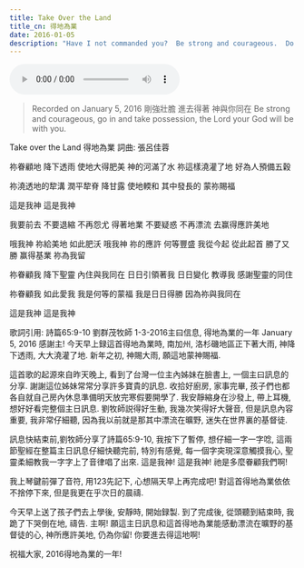 ```yaml
---
title: Take Over the Land
title_cn: 得地為業
date: 2016-01-05
description: "Have I not commanded you?  Be strong and courageous.  Do not be terrified; do not be discouraged, for the Lord your God will be with you wherever you go.  我豈沒有吩咐你麼? 你當剛強壯膽,不要懼怕,也不要驚惶.因為你無論往那裏去,耶和華你的 神必與你同在. 約書亞記 Joshua 1:9"
---
```


<audio controls src="/content/posts/holy-holy-holy/holy-holy-holy-choir.mp3"></audio>

>  Recorded on January 5, 2016
> 剛強壯膽
> 進去得著
> 神與你同在 
> Be strong and courageous,
> go in and take possession,
> the Lord your God will be with you.


Take over the Land
得地為業
詞曲:  張呂佳蓉

​祢眷顧地 降下透雨
使地大得肥美  神的河滿了水
祢這樣澆灌了地
好為人預備五穀
 
祢澆透地的犂溝
潤平犂脊  降甘露
使地輭和
其中發長的 蒙祢賜福
 
這是我神  這是我神
 
我要前去 不要退縮 不再怨尤
得著地業 不要疑惑 不再漂流
去赢得應許美地
 
哦我神
祢給美地
如此肥沃
哦我神
祢的應許
何等豐盛
我從今起 從此起首 勝了又勝
赢得基業 祢為我留
 
祢眷顧我 降下聖靈
內住與我同在
日日引領著我
日日變化 教導我
感謝聖靈的同住
 
祢眷顧我 如此愛我
我是何等的蒙福
我是日日得勝
因為祢與我同在
 
這是我神  這是我神


歌詞引用:
詩篇65:9-10
劉群茂牧師 1-3-2016主曰信息, 得地為業的一年
January 5, 2016
感謝主!  今天早上録這首得地為業時, 南加州, 洛杉磯地區正下著大雨, 神降下透雨, 大大澆灌了地.  新年之初, 神賜大雨, 願這地蒙神賜福.  

這首歌的起源來自昨天晚上, 看到了台灣一位主內姊妹在臉書上, 一個主曰訊息的分享. 謝謝這位姊妹常常分享許多寶貴的訊息.  收拾好廚房, 家事完畢, 孩子們也都各自就自己房內休息準備明天放完寒假要開學了.  我安靜縮身在沙發上, 帶上耳機, 想好好看完整個主日訊息.  劉牧師説得好生動, 我幾次笑得好大聲音, 但是訊息內容重要, 我非常仔細聽, 因為我以前就是那其中漂流在曠野, 迷失在世界裏的基督徒.

訊息快結束前,劉牧師分享了詩篇65:9-10, 我按下了暫停, 想仔細一字一字唸, 這兩節聖經在整篇主日訊息仔細快聽完前, 特別有感覺, 每一個字突現深意觸摸我心, 聖靈柔細教我一字字上了音律唱了出來. 這是我神!  這是我神!  祂是多麼眷顧我們啊!  

我上琴鍵前彈了音符, 用123先記下, 心想隔天早上再完成吧!  對這首得地為業依依不捨停下來, 但是我更在乎次日的晨禱. 

今天早上送了孩子們去上學後, 安靜時, 開始録製. 到了完成後, 從頭聽到結束時, 我跪了下哭倒在地, 禱告.  主啊!  願這主日訊息和這首得地為業能感動漂流在曠野的基督徒的心, 神所應許美地, 仍為你留! 你要進去得這地啊!

祝福大家, 2016得地為業的一年!